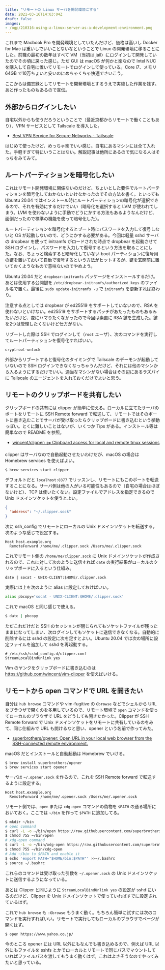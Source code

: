```yaml
---
title: "リモートの Linux サーバを開発環境にする"
date: 2021-03-16T14:03:04Z
draft: false
images:
- /ogp/210316-using-a-linux-server-as-a-development-environment.png
---
```


これまで Macbook Pro を開発環境としていたんだけど、価格は高いし Docker for Mac は重いしでいいことないなということで Linux の開発環境に移ることにした。前職の最初の数年はすべて VM（当初は jail）にログインして開発していたのでその頃に戻った感じ。ただ GUI は macOS が何かと楽なので Intel NUC を購入して自宅に置いてリモートでログインして使っている。Core i7、メモリ 64GB で10万ちょいと安いのにめちゃくちゃ快適でさいこう。

ここからは備忘録としてリモートを開発環境とするうえで実施した作業を残す。あと作ったものもあるので宣伝。

## 外部からログインしたい

自宅以外からも使うだろうということで（最近京都からリモートで働くこともあり）、VPN サービスとして Tailscale を導入した。

- [Best VPN Service for Secure Networks \- Tailscale](https://tailscale.com/)

はじめて使ったけど、めっちゃ楽でいい感じ。自宅にあるマシンには全て入れた。手軽すぎて特にいうことはない。解説記事は他所にあるので気になる人はそっちをみてみて。

## ルートパーティションを暗号化したい

これはリモート開発環境に関係ないのだけど、ちょいとした要件でルートパーティションを暗号化しておかないといけなかったのでその方法を書く。といっても Ubuntu 20.04 ではインストール時にルートパーティションの暗号化が選択できるので、それを有効にするだけでいい（暗号化を選択すると LVM が使われてしまう。LVM を使わないように手動でどうにかする方法もあるようなんだけど、面倒だったので標準の機能を使って暗号化した）。

ルートパーティションを暗号化するとブート時にパスワードを入力して復号しないと OS が起動しないので、どうにかする必要がある。今回は軽量 sshd サーバの dropbear を使って initramfs がロードされた時点で dropbear を起動させて SSH ログインし、パスワードを入力して復号するという方法を取ることにした。なお、ちょっと検索すると暗号化していない boot パーティションに復号用の鍵を置いておいて自動で復号するという方法がヒットするが、鍵を玄関前に置いておくようなもので意味ないのでやめよう。

Ubuntu 20.04 だと `dropbear-initramfs` パッケージをインストールするだけ。あとは使用する公開鍵を `/etc/dropbear-initramfs/authorized_keys` のファイル名で置く。最後に `sudo update-initramfs -u` で `initramfs` を更新すれば終わり。

注意する点としては dropbear が ed25519 をサポートしていないので、RSA を使わないといけない。ed25519 をサポートするパッチがあたったものもあるみたいだけど、変にハマりたくなかったので今回は素直に RSA 鍵を生成した。鍵を2つは管理したくないけど仕方がない。

リブートした際は SSH でログインして（`root` ユーザ）、次のコマンドを実行してルートパーティションを復号化すればいい。

```
cryptroot-unlock
```

外部からリブートすると復号化のタイミングで Tailscale のデーモンが起動していないので SSH ログインできなくなっちゃうんだけど、それには他のマシンから入るようにするだけでいい。適当なマシンがない場合はその辺にあるラズパイに Tailscale のエージェントを入れておくだけでよいと思う。

## リモートのクリップボードを共有したい

クリップボードの共有には clipper が簡単に使える。ローカルに立てたサーバのポートをリモートに SSH Remote forward で転送して、リモートではそのポートに書き込むことでサーバが受け取ったらクリップボードに書き込むという挙動っぽい。とくに難しいことはないが、いくつか Tips がある。インストール等は簡単なので README を参照。

- [wincent/clipper: ✂️ Clipboard access for local and remote tmux sessions](https://github.com/wincent/clipper)

clipper はサーバなので自動起動させたいわけだが、macOS の場合は Homebrew services を使えばよい。

```
$ brew services start clipper
```

デフォルトだと `localhost:8377` でリッスンし、リモートにもこのポートを転送することになる。サーバ側は他の人がいる可能性もあるので（自宅の場合はほぼないけど）、TCP は使いたくない。設定ファイルでアドレスを指定できるので Unix ドメインソケットを使うとよい。

```json
{
  "address": "~/.clipper.sock"
}
```

次に ssh_config でリモートにローカルの Unix ドメインソケットを転送する。次のような感じで設定する。

```
Host host.example.org
  RemoteForward /home/me/.clipper.sock /Users/me/.clipper.sock
```

これでリモート側の `/home/me/clipper.sock` に Unix ドメインソケットが作成されるので、これに対して次のように送信すれば `date` の実行結果がローカルのクリップボードに入るという仕組み。

```
date | socat - UNIX-CLIENT:$HOME/.clipper.sock
```

実際には上を次のように alias に設定しておけばいい。

```sh
alias pbcopy='socat - UNIX-CLIENT:$HOME/.clipper.sock'
```

これで macOS と同じ感じで使える。

```sh
$ date | pbcopy
```

ただこれだけだと SSH のセッションが閉じられてもソケットファイルが残ったままになってしまい、次ログインしてもソケットに送信できなくなる。自動的に削除するには sshd の設定に次を足すとよい。Ubuntu 20.04 では次の場所に設定ファイルを追加して sshd を再起動する。

```
# /etc/ssh/sshd_config.d/clipper.conf
StreamLocalBindUnlink yes
```

Vim のヤンクをクリップボードに書き込むのは https://github.com/wincent/vim-clipper を使えばいける。

## リモートから open コマンドで URL を開きたい

自分は `hub browse` コマンドや vim-fugitive の `Gbrowse` などでシェルから URL をブラウザで開くのを多用しているので、リモート環境で `open` コマンドを使ってローカルのブラウザで URL をどうしても開きたかった。Clipper が SSH Remote forward で Unix ドメインソケットをリモートに共有しているのをみて、同じ仕組みで URL も開けるなと思い、opener という名前で作ってみた。

- [superbrothers/opener: Open URL in your local web browser from the SSH\-connected remote environment\.](https://github.com/superbrothers/opener)

macOS だとインストールと自動起動は Homebrew でいける。

```
$ brew install superbrothers/opener
$ brew services start opener
```

サーバは `~/.opener.sock` を作るので、これを SSH Remote forward で転送するように設定する。

```
Host host.example.org
  RemoteForward /home/me/.opener.sock /Users/me/.opener.sock
```

リモート側では、`open` または `xdg-open` コマンドの偽物を `$PATH` の通る場所においておく。ここでは `~/bin` を作って `$PATH` に追加してる。

```sh
$ mkdir ~/bin
# open command
$ curl -L -o ~/bin/open https://raw.githubusercontent.com/superbrothers/opener/master/bin/open
$ chmod 755 ~/bin/open
# xdg-open command
$ curl -L -o ~/bin/xdg-open https://raw.githubusercontent.com/superbrothers/opener/master/bin/xdg-open
$ chmod 755 ~/bin/xdg-open
# Add ~/bin to $PATH and enable it
$ echo 'export PATH="$HOME/bin:$PATH"' >>~/.bashrc
$ source ~/.bashrc
```

これらのコマンドは受け取った引数を `~/.opener.sock` の Unix ドメインソケットに送信するようになっている。

あとは Clipper と同じように `StreamLocalBindUnlink yes` の設定が sshd にいるのだけど、Clipper を Unix ドメインソケットで使っていればすでに設定されているはず。

これで `hub browse` も `:Gbrowse` もうまく動く。もちろん簡単に試すには次のコマンドを実行すればいい。リモートで実行してもローカルのブラウザでページが開くはず。

```
$ open https://www.yahoo.co.jp/
```

今のところ opener には URL 以外にもなんでも書き込めるので、例えば URL 以外にもファイルを sshfs とかでローカルとリモートで同じパスでマウントしていればファイルパスを渡してもうまく動くはず。これはよさそうなのでやってみたいと思っている。
